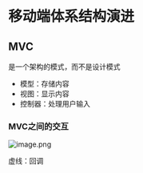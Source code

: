 # 移动端体系结构演进

## MVC

是一个架构的模式，而不是设计模式

- 模型：存储内容
- 视图：显示内容
- 控制器：处理⽤户输⼊

### MVC之间的交互

![image.png](https://chillcharlie-img.oss-cn-hangzhou.aliyuncs.com/image%2F2023%2F10%2F13%2F0531df298023d2018b2a04af6d84c386_20231013153336.png)

虚线：回调